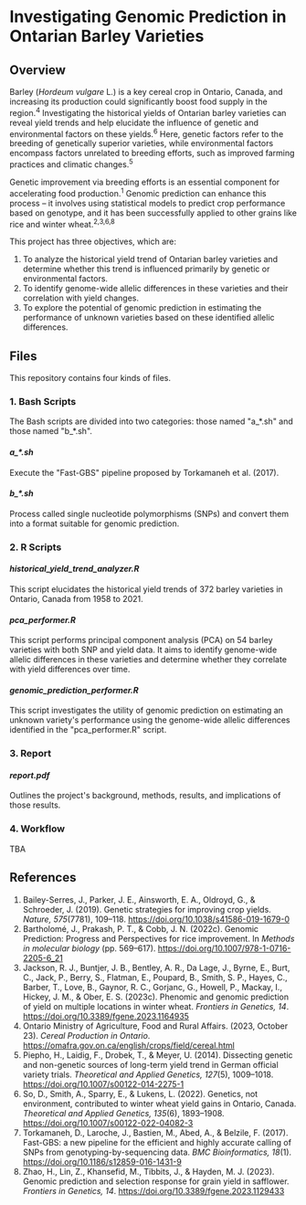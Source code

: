 
# Investigating Genomic Prediction in Ontarian Barley Varieties

## Overview

Barley (<em>Hordeum vulgare</em> L.) is a key cereal crop in Ontario, Canada, and increasing its production could significantly boost food supply in the region.<sup>4</sup> Investigating the historical yields of Ontarian barley varieties can reveal yield trends and help elucidate the influence of genetic and environmental factors on these yields.<sup>6</sup> Here, genetic factors refer to the breeding of genetically superior varieties, while environmental factors encompass factors unrelated to breeding efforts, such as improved farming practices and climatic changes.<sup>5</sup>

Genetic improvement via breeding efforts is an essential component for accelerating food production.<sup>1</sup> Genomic prediction can enhance this process – it involves using statistical models to predict crop performance based on genotype, and it has been successfully applied to other grains like rice and winter wheat.<sup>2,3,6,8</sup>

This project has three objectives, which are:
1. To analyze the historical yield trend of Ontarian barley varieties and determine whether this trend is influenced primarily by genetic or environmental factors.
2. To identify genome-wide allelic differences in these varieties and their correlation with yield changes.
3. To explore the potential of genomic prediction in estimating the performance of unknown varieties based on these identified allelic differences.

## Files

This repository contains four kinds of files.

### 1. Bash Scripts

The Bash scripts are divided into two categories: those named "a_\*.sh" and those named "b_\*.sh".

#### <em>a_\*.sh</em>

Execute the "Fast-GBS" pipeline proposed by Torkamaneh et al. (2017).

#### <em>b_\*.sh</em>

Process called single nucleotide polymorphisms (SNPs) and convert them into a format suitable for genomic prediction.

### 2. R Scripts

#### <em>historical_yield_trend_analyzer.R</em>

This script elucidates the historical yield trends of 372 barley varieties in Ontario, Canada from 1958 to 2021.

#### <em>pca_performer.R</em>

This script performs principal component analysis (PCA) on 54 barley varieties with both SNP and yield data. It aims to identify genome-wide allelic differences in these varieties and determine whether they correlate with yield differences over time.

#### <em>genomic_prediction_performer.R</em>

This script investigates the utility of genomic prediction on estimating an unknown variety's performance using the genome-wide allelic differences identified in the "pca_performer.R" script.

### 3. Report

#### <em>report.pdf</em>

Outlines the project's background, methods, results, and implications of those results.

### 4. Workflow

TBA

## References

1. Bailey-Serres, J., Parker, J. E., Ainsworth, E. A., Oldroyd, G., & Schroeder, J. (2019). Genetic strategies for improving crop yields. <em>Nature, 575</em>(7781), 109–118. https://doi.org/10.1038/s41586-019-1679-0
2. Bartholomé, J., Prakash, P. T., & Cobb, J. N. (2022c). Genomic Prediction: Progress and Perspectives for rice improvement. In <em>Methods in molecular biology</em> (pp. 569–617). https://doi.org/10.1007/978-1-0716-2205-6_21
3. Jackson, R. J., Buntjer, J. B., Bentley, A. R., Da Lage, J., Byrne, E., Burt, C., Jack, P., Berry, S., Flatman, E., Poupard, B., Smith, S. P., Hayes, C., Barber, T., Love, B., Gaynor, R. C., Gorjanc, G., Howell, P., Mackay, I., Hickey, J. M., & Ober, E. S. (2023c). Phenomic and genomic prediction of yield on multiple locations in winter wheat. <em>Frontiers in Genetics, 14</em>. https://doi.org/10.3389/fgene.2023.1164935
4. Ontario Ministry of Agriculture, Food and Rural Affairs. (2023, October 23). <em>Cereal Production in Ontario</em>. https://omafra.gov.on.ca/english/crops/field/cereal.html
5. Piepho, H., Laidig, F., Drobek, T., & Meyer, U. (2014). Dissecting genetic and non-genetic sources of long-term yield trend in German official variety trials. <em>Theoretical and Applied Genetics, 127</em>(5), 1009–1018. https://doi.org/10.1007/s00122-014-2275-1
6. So, D., Smith, A., Sparry, E., & Lukens, L. (2022). Genetics, not environment, contributed to winter wheat yield gains in Ontario, Canada. <em>Theoretical and Applied Genetics, 135</em>(6), 1893–1908. https://doi.org/10.1007/s00122-022-04082-3
7. Torkamaneh, D., Laroche, J., Bastien, M., Abed, A., & Belzile, F. (2017). Fast-GBS: a new pipeline for the efficient and highly accurate calling of SNPs from genotyping-by-sequencing data. <em>BMC Bioinformatics, 18</em>(1). https://doi.org/10.1186/s12859-016-1431-9
8. Zhao, H., Lin, Z., Khansefid, M., Tibbits, J., & Hayden, M. J. (2023). Genomic prediction and selection response for grain yield in safflower. <em>Frontiers in Genetics, 14</em>. https://doi.org/10.3389/fgene.2023.1129433